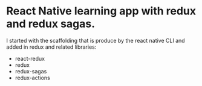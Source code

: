 React Native learning app with redux and redux sagas.
===
I started with the scaffolding that is produce by the react native CLI
and added in redux and related libraries:

- react-redux
- redux
- redux-sagas
- redux-actions

